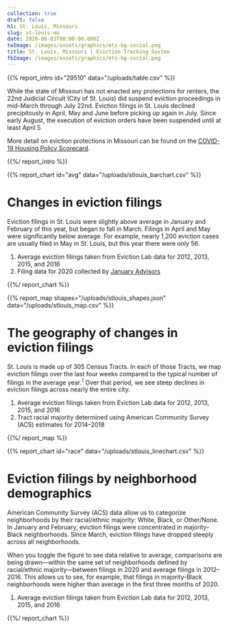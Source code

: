 ```yaml
---
collection: true
draft: false
h1: St. Louis, Missouri
slug: st-louis-mo
date: 2020-06-03T00:00:00.000Z
twImage: /images/assets/graphics/ets-bg-social.png
title: St. Louis, Missouri | Eviction Tracking System
fbImage: /images/assets/graphics/ets-bg-social.png
---
```


{{% report_intro id="29510" data="/uploads/table.csv" %}}

While the state of Missouri has not enacted any protections for renters, the 22nd Judicial Circuit (City of St. Louis) did suspend eviction proceedings in mid-March through July 22nd. Eviction filings in St. Louis declined precipitously in April, May and June before picking up again in July. Since early August, the execution of eviction orders have been suspended until at least April 5. 

More detail on eviction protections in Missouri can be found on the [COVID-19 Housing Policy Scorecard](https://evictionlab.org/covid-policy-scorecard/mo/).

{{%/ report_intro %}}



{{% report_chart id="avg" data="/uploads/stlouis_barchart.csv" %}}







# Changes in eviction filings

Eviction filings in St. Louis were slightly above average in January and February of this year, but began to fall in March. Filings in April and May were significantly below average. For example, nearly 1,200 eviction cases are usually filed in May in St. Louis, but this year there were only 56.

1. Average eviction filings taken from Eviction Lab data for 2012, 2013, 2015, and 2016
2. Filing data for 2020 collected by [January Advisors](https://www.januaryadvisors.com/)







{{%/ report_chart %}}



{{% report_map shapes="/uploads/stlouis_shapes.json" data="/uploads/stlouis_map.csv" %}}

















# The geography of changes in eviction filings

St. Louis is made up of 305 Census Tracts. In each of those Tracts, we map eviction filings over the last four weeks compared to the typical number of filings in the average year.<sup>1</sup> Over that period, we see steep declines in eviction filings across nearly the entire city.

1. Average eviction filings taken from Eviction Lab data for 2012, 2013, 2015, and 2016
2. Tract racial majority determined using American Community Survey (ACS) estimates for 2014–2018

















{{%/ report_map %}}



{{% report_chart id="race" data="/uploads/stlouis_linechart.csv" %}}







# Eviction filings by neighborhood demographics

American Community Survey (ACS) data allow us to categorize neighborhoods by their racial/ethnic majority: White, Black, or Other/None. In January and February, eviction filings were concentrated in majority-Black neighborhoods. Since March, eviction filings have dropped steeply across all neighborhoods.

When you toggle the figure to see data relative to average, comparisons are being drawn—within the same set of neighborhoods defined by racial/ethnic majority—between filings in 2020 and average filings in 2012–2016. This allows us to see, for example, that filings in majority-Black neighborhoods were higher than average in the first three months of 2020.

1. Average eviction filings taken from Eviction Lab data for 2012, 2013, 2015, and 2016








{{%/ report_chart %}}